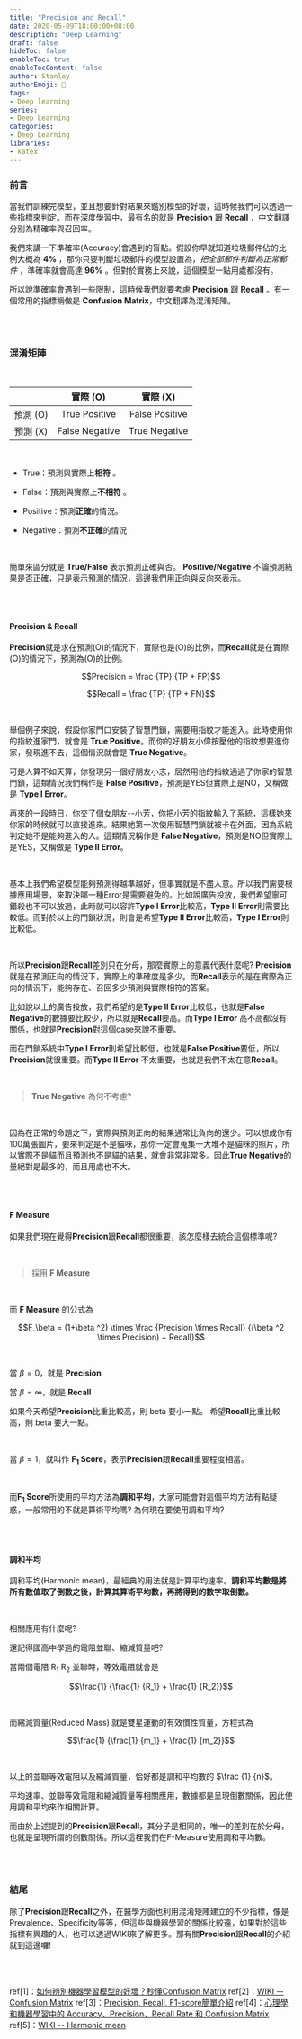```yaml
---
title: "Precision and Recall"
date: 2020-05-09T18:00:00+08:00
description: "Deep Learning"
draft: false
hideToc: false
enableToc: true
enableTocContent: false
author: Stanley
authorEmoji: 🏫
tags:
- Deep learning
series:
- Deep Learning
categories:
- Deep Learning
libraries:
- katex
---
```


### 前言

當我們訓練完模型，並且想要針對結果來鑑別模型的好壞，這時候我們可以透過一些指標來判定。而在深度學習中，最有名的就是 **Precision** 跟 **Recall** ，中文翻譯分別為精確率與召回率。

我們來講一下準確率(Accuracy)會遇到的盲點。假設你早就知道垃圾郵件佔的比例大概為 **4%** ，那你只要判斷垃圾郵件的模型設置為，_把全部郵件判斷為正常郵件_ ，準確率就會高達 **96%** 。但對於實務上來說，這個模型一點用處都沒有。

所以說準確率會遇到一些限制，這時候我們就要考慮 **Precision** 跟 **Recall** 。有一個常用的指標稱做是 **Confusion Matrix**，中文翻譯為混淆矩陣。

<br/><br/>

### 混淆矩陣

<br/>

||實際 (O)|實際 (X)|
|:---:|:---:|:---:|
|預測 (O)| True Positive | False Positive |
|預測 (X)| False Negative | True Negative |

<br/>

- True：預測與實際上**相符** 。
- False：預測與實際上**不相符** 。

- Positive：預測**正確**的情況。
- Negative：預測**不正確**的情況

<br/>

簡單來區分就是
**True/False** 表示預測正確與否。
**Positive/Negative** 不論預測結果是否正確，只是表示預測的情況，這邊我們用正向與反向來表示。

<br/><br/>

#### Precision & Recall

**Precision**就是求在預測(O)的情況下，實際也是(O)的比例，而**Recall**就是在實際(O)的情況下，預測為(O)的比例。

$$Precision = \frac {TP} {TP + FP}$$

$$Recall = \frac {TP} {TP + FN}$$

<br/>

舉個例子來說，假設你家門口安裝了智慧門鎖，需要用指紋才能進入。此時使用你的指紋進家門，就會是 **True Positive**。而你的好朋友小偉按壓他的指紋想要進你家，發現進不去，這個情況就會是 **True Negative**。

可是人算不如天算，你發現另一個好朋友小志，居然用他的指紋通過了你家的智慧門鎖，這類情況我們稱作是 **False Positive**，預測是YES但實際上是NO，又稱做是 **Type I Error**。

再來的一段時日，你交了個女朋友--小芳，你把小芳的指紋輸入了系統，這樣她來你家的時候就可以直接進來。結果她第一次使用智慧門鎖就被卡在外面，因為系統判定她不是能夠進入的人。這類情況稱作是 **False Negative**，預測是NO但實際上是YES，又稱做是 **Type II Error**。

<br/>

基本上我們希望模型能夠預測得越準越好，但事實就是不盡人意。所以我們需要根據應用場景，來取決哪一種Error是需要避免的。比如說廣告投放，我們希望寧可錯殺也不可以放過，此時就可以容許**Type I Error**比較高，**Type II Error**則需要比較低。而對於以上的門鎖狀況，則會是希望**Type II Error**比較高，**Type I Error**則比較低。

<br/>

所以**Precision**跟**Recall**差別只在分母，那麼實際上的意義代表什麼呢? **Precision**就是在預測正向的情況下，實際上的準確度是多少。而**Recall**表示的是在實際為正向的情況下，能夠存在、召回多少預測與實際相符的答案。

比如說以上的廣告投放，我們希望的是**Type II Error**比較低，也就是**False Negative**的數據要比較少，所以就是**Recall**要高。而**Type I Error** 高不高都沒有關係，也就是**Precision**對這個case來說不重要。

而在門鎖系統中**Type I Error**則希望比較低，也就是**False Positive**要低，所以**Precision**就很重要。而**Type II Error** 不太重要，也就是我們不太在意**Recall**。

<br/>

> **True Negative** 為何不考慮?

<br/>

因為在正常的命題之下，實際與預測正向的結果通常比負向的還少。可以想成你有100萬張圖片，要來判定是不是貓咪，那你一定會蒐集一大堆不是貓咪的照片，所以實際不是貓而且預測也不是貓的結果，就會非常非常多。因此**True Negative**的量絕對是最多的，而且用處也不大。

<br/><br/>

#### F Measure

如果我們現在覺得**Precision**跟**Recall**都很重要，該怎麼樣去統合這個標準呢?

<br/>

> 採用 **F Measure**

<br/>

而 **F Measure** 的公式為

$$F_\beta = (1+\beta ^2) \times \frac {Precision \times Recall} {(\beta ^2 \times Precision) + Recall}$$

<br/>

當 $\beta = 0$，就是 **Precision**

當 $\beta = \infty$，就是 **Recall**

如果今天希望**Precision**比重比較高，則 beta 要小一點。 希望**Recall**比重比較高，則 beta 要大一點。

<br/>

當 $\beta = 1$，就叫作 **F<sub>1</sub> Score**，表示**Precision**跟**Recall**重要程度相當。

<br/>

而**F<sub>1</sub> Score**所使用的平均方法為**調和平均**，大家可能會對這個平均方法有點疑惑，一般常用的不就是算術平均嗎? 為何現在要使用調和平均?

<br/><br/>

#### 調和平均

調和平均(Harmonic mean)，最經典的用法就是計算平均速率。**調和平均數是將所有數值取了倒數之後，計算其算術平均數，再將得到的數字取倒數。**

<br/>

相關應用有什麼呢?

還記得國高中學過的電阻並聯、縮減質量吧?

當兩個電阻 R<sub>1</sub> R<sub>2</sub> 並聯時，等效電阻就會是

$$\frac{1} {\frac{1} {R_1} + \frac{1} {R_2}}$$

<br/>

而縮減質量(Reduced Mass) 就是雙星運動的有效慣性質量，方程式為

$$\frac{1} {\frac{1} {m_1} + \frac{1} {m_2}}$$

<br/>

以上的並聯等效電阻以及縮減質量，恰好都是調和平均數的 $\frac {1} {n}$。

平均速率、並聯等效電阻和縮減質量等相關應用，數據都是呈現倒數關係，因此使用調和平均來作相關計算。

而由於上述提到的**Precision**跟**Recall**，其分子是相同的，唯一的差別在於分母，也就是呈現所謂的倒數關係。所以這裡我們在F-Measure使用調和平均數。

<br/><br/>

### 結尾

除了**Precision**跟**Recall**之外，在醫學方面也利用混淆矩陣建立的不少指標，像是Prevalence、Specificity等等，但這些與機器學習的關係比較遠，如果對於這些指標有興趣的人，也可以透過WIKI來了解更多。那有關**Precision**跟**Recall**的介紹就到這邊囉!

<br/><br/>

ref[1]：[如何辨別機器學習模型的好壞？秒懂Confusion Matrix](https://www.ycc.idv.tw/confusion-matrix.html)
ref[2]：[WIKI -- Confusion Matrix](https://en.wikipedia.org/wiki/Confusion_matrix)
ref[3]：[Precision, Recall, F1-score簡單介紹](https://medium.com/nlp-tsupei/precision-recall-f1-score%E7%B0%A1%E5%96%AE%E4%BB%8B%E7%B4%B9-f87baa82a47)
ref[4]：[心理學和機器學習中的 Accuracy、Precision、Recall Rate 和 Confusion Matrix](https://medium.com/@ChingTien/%E5%BF%83%E7%90%86%E5%AD%B8%E5%92%8C%E6%A9%9F%E5%99%A8%E5%AD%B8%E7%BF%92%E4%B8%AD%E7%9A%84-accuracy-precision-recall-rate-%E5%92%8C-confusion-matrix-529d18abc3a)
ref[5]：[WIKI -- Harmonic mean](https://en.wikipedia.org/wiki/Harmonic_mean)
